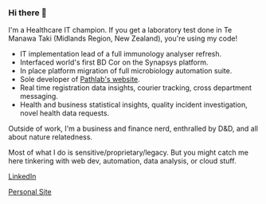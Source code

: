 ### Hi there 👋

I'm a Healthcare IT champion. If you get a laboratory test done in Te Manawa Taki (Midlands Region, New Zealand), you're using my code!

- IT implementation lead of a full immunology analyser refresh.
- Interfaced world's first BD Cor on the Synapsys platform.
- In place platform migration of full microbiology automation suite.
- Sole developer of [Pathlab's website](https://www.pathlab.co.nz/).
- Real time registration data insights, courier tracking, cross department messaging.
- Health and business statistical insights, quality incident investigation, novel health data requests.

Outside of work, I'm a business and finance nerd, enthralled by D&D, and all about nature relatedness.

Most of what I do is sensitive/proprietary/legacy. But you might catch me here tinkering with web dev, automation, data analysis, or cloud stuff.

[LinkedIn](https://www.linkedin.com/in/james-ingerson/)

[Personal Site](https://www.jamesingerson.com/)
